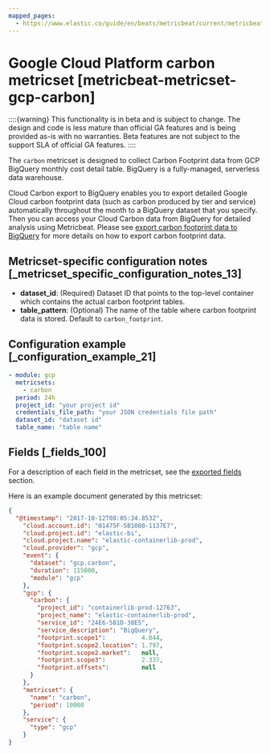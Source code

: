 ```yaml
---
mapped_pages:
  - https://www.elastic.co/guide/en/beats/metricbeat/current/metricbeat-metricset-gcp-carbon.html
---
```


# Google Cloud Platform carbon metricset [metricbeat-metricset-gcp-carbon]

::::{warning}
This functionality is in beta and is subject to change. The design and code is less mature than official GA features and is being provided as-is with no warranties. Beta features are not subject to the support SLA of official GA features.
::::


The `carbon` metricset is designed to collect Carbon Footprint data from GCP BigQuery monthly cost detail table. BigQuery is a fully-managed, serverless data warehouse.

Cloud Carbon export to BigQuery enables you to export detailed Google Cloud carbon footprint data (such as carbon produced by tier and service) automatically throughout the month to a BigQuery dataset that you specify. Then you can access your Cloud Carbon data from BigQuery for detailed analysis using Metricbeat. Please see [export carbon footprint data to BigQuery](https://cloud.google.com/carbon-footprint/docs/export) for more details on how to export carbon footprint data.


## Metricset-specific configuration notes [_metricset_specific_configuration_notes_13]

* **dataset_id**: (Required) Dataset ID that points to the top-level container which contains the actual carbon footprint tables.
* **table_pattern**: (Optional) The name of the table where carbon footprint data is stored. Default to `carbon_footprint`.


## Configuration example [_configuration_example_21]

```yaml
- module: gcp
  metricsets:
    - carbon
  period: 24h
  project_id: "your project id"
  credentials_file_path: "your JSON credentials file path"
  dataset_id: "dataset id"
  table_name: "table name"
```

## Fields [_fields_100]

For a description of each field in the metricset, see the [exported fields](/reference/metricbeat/exported-fields-gcp.md) section.

Here is an example document generated by this metricset:

```json
{
  "@timestamp": "2017-10-12T08:05:34.853Z",
    "cloud.account.id": "01475F-5B1080-1137E7",
    "cloud.project.id": "elastic-bi",
    "cloud.project.name": "elastic-containerlib-prod",
    "cloud.provider": "gcp",
    "event": {
      "dataset": "gcp.carbon",
      "duration": 115000,
      "module": "gcp"
    },
    "gcp": {
      "carbon": {
        "project_id": "containerlib-prod-12763",
        "project_name": "elastic-containerlib-prod",
        "service_id": "24E6-581D-38E5",
        "service_description": "BigQuery",
        "footprint.scope1":          4.044,
        "footprint.scope2.location": 1.797,
        "footprint.scope2.market":   null,
        "footprint.scope3":          2.337,
        "footprint.offsets":         null
      }
    },
    "metricset": {
      "name": "carbon",
      "period": 10000
    },
    "service": {
      "type": "gcp"
    }
}
```


